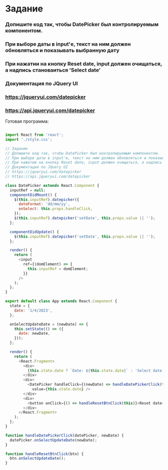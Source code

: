 # Задание
### Допишите код так, чтобы DatePicker был контролируемым компонентом.
### При выборе даты в input'е, текст на ним должен обновляться и показывать выбранную дату
### При нажатии на кнопку Reset date, input должен очищаться, а надпись становаиться 'Select date'
### Документация по JQuery UI
### https://jqueryui.com/datepicker
### https://api.jqueryui.com/datepicker

Готовая программа:

```JavaScript

import React from 'react';
import './style.css';

// Задание
// Допишите код так, чтобы DatePicker был контролируемым компонентом.
// При выборе даты в input'е, текст на ним должен обновляться и показывать выбранную дату
// При нажатии на кнопку Reset date, input должен очищаться, а надпись становаиться 'Select date'
// Документация по JQuery UI
// https://jqueryui.com/datepicker
// https://api.jqueryui.com/datepicker

class DatePicker extends React.Component {
  inputRef = null;
  componentDidMount() {
    $(this.inputRef).datepicker({
      dateFormat: 'dd/mm/yy',
      onSelect: this.props.handleClick,
    });
    $(this.inputRef).datepicker('setDate', this.props.value || '');
  };

  componentDidUpdate() {
    $(this.inputRef).datepicker('setDate', this.props.value || '');
  };

  render() {
    return (
      <input
        ref={(domElement) => {
          this.inputRef = domElement;
        }}
      />
    );
  };
}

export default class App extends React.Component {
  state = {
    date: '1/4/2023',
  };

  onSelectUpdateDate = (newDate) => {
    this.setState(() => ({
      date: newDate,
    }));
  };

  render() {
    return (
      <React.Fragment>
        <div>
          {this.state.date ? `Date: ${this.state.date}` : 'Select date'}{' '}
        </div>
        <div>
          <DatePicker handleClick={(newDate) => handleDatePickerClick(this, newDate)}
            value={this.state.date} />
        </div>
        <div>
          <button onClick={() => handleResetBtnClick(this)}>Reset date</button>
        </div>
      </React.Fragment>
    );
  };
}

function handleDatePickerClick(datePicker, newDate) {
  datePicker.onSelectUpdateDate(newDate);
}

function handleResetBtnClick(btn) {
  btn.onSelectUpdateDate();
}

```
